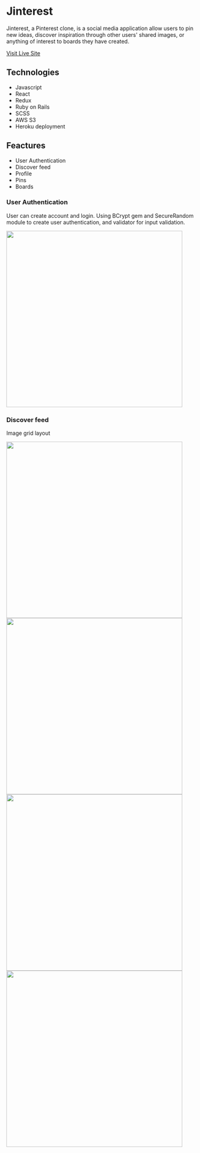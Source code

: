 # Jinterest

Jinterest, a Pinterest clone, is a social media application allow users to pin new ideas, discover inspiration through other users' shared images, or anything of interest to boards they have created.

[Visit Live Site](https://jinterest.herokuapp.com/#/)

## Technologies 
* Javascript
* React 
* Redux
* Ruby on Rails
* SCSS
* AWS S3
* Heroku deployment 

## Feactures 
* User Authentication 
* Discover feed 
* Profile 
* Pins 
* Boards 

### User Authentication 
User can create account and login. Using BCrypt gem and SecureRandom module to create user authentication, and validator for input validation.

<img style="max-width: 100%;" height="460" src="https://jinterest-seeds.s3-us-west-1.amazonaws.com/session.png">

### Discover feed 
Image grid layout

<img style="max-width: 100%;" height="460" src="https://jinterest-seeds.s3-us-west-1.amazonaws.com/home.png">


<img style="max-width: 100%;" height="460" src="https://restaurant-roulette-seeds.s3-us-west-1.amazonaws.com/accept-reroll.png">


<img style="max-width: 100%;" height="460" src="https://restaurant-roulette-seeds.s3-us-west-1.amazonaws.com/history.png">

<img style="max-width: 100%;" height="460" src="https://restaurant-roulette-seeds.s3-us-west-1.amazonaws.com/selection.png">

